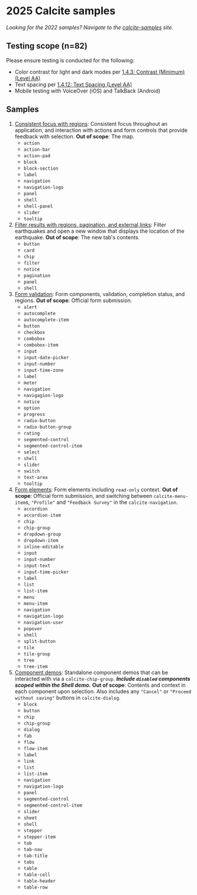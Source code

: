 # 2025 Calcite samples

_Looking for the 2022 samples? Navigate to the [calcite-samples](https://geospatialem.github.io/calcite-samples) site._

## Testing scope (n=82)

Please ensure testing is conducted for the following:

- Color contrast for light and dark modes per [1.4.3: Contrast (Minimum) (Level AA)](https://www.w3.org/WAI/WCAG22/Understanding/contrast-minimum)
- Text spacing per [1.4.12: Text Spacing (Level AA)](https://www.w3.org/WAI/WCAG21/Understanding/text-spacing.html#test-rules)
- Mobile testing with VoiceOver (iOS) and TalkBack (Android)

## Samples

1. [Consistent focus with regions](/1-consistent-focus-regions/index.html): Consistent focus throughout an application, and interaction with actions and form controls that provide feedback with selection. **Out of scope**: The map.
   - `action`
   - `action-bar`
   - `action-pad`
   - `block`
   - `block-section`
   - `label`
   - `navigation`
   - `navigation-logo`
   - `panel`
   - `shell`
   - `shell-panel`
   - `slider`
   - `tooltip`
2. [Filter results with regions, pagination, and external links](/2-filter-results/index.html): Filter earthquakes and open a new window that displays the location of the earthquake. **Out of scope**: The new tab's contents.
   - `button`
   - `card`
   - `chip`
   - `filter`
   - `notice`
   - `pagination`
   - `panel`
   - `shell`
3. [Form validation](/3-form-validation/index.html): Form components, validation, completion status, and regions. **Out of scope**: Official form submission.
   - `alert`
   - `autocomplete`
   - `autocomplete-item`
   - `button`
   - `checkbox`
   - `combobox`
   - `combobox-item`
   - `input`
   - `input-date-picker`
   - `input-number`
   - `input-time-zone`
   - `label`
   - `meter`
   - `navigation`
   - `navigagion-logo`
   - `notice`
   - `option`
   - `progress`
   - `radio-button`
   - `radio-button-group`
   - `rating`
   - `segmented-control`
   - `segmented-control-item`
   - `select`
   - `shell`
   - `slider`
   - `switch`
   - `text-area`
   - `tooltip`
4. [Form elements](/4-form-elements/index.html): Form elements including `read-only` context. **Out of scope**: Official form submission, and switching between `calcite-menu-item`s, `"Profile"` and `"Feedback Survey"` in the `calcite-navigation`.
   - `accordion`
   - `accordion-item`
   - `chip`
   - `chip-group`
   - `dropdown-group`
   - `dropdown-item`
   - `inline-editable`
   - `input`
   - `input-number`
   - `input-text`
   - `input-time-picker`
   - `label`
   - `list`
   - `list-item`
   - `menu`
   - `menu-item`
   - `navigation`
   - `navigation-logo`
   - `navigation-user`
   - `popover`
   - `shell`
   - `split-button`
   - `tile`
   - `tile-group`
   - `tree`
   - `tree-item`
5. [Component demos](/5-component-demos/index.html): Standalone component demos that can be interacted with via a `calcite-chip-group`. **_Include `disabled` components scoped within the Shell demo._** **Out of scope**: Contents and context in each component upon selection. Also includes any `"Cancel"` or `"Proceed without saving"` buttons in `calcite-dialog`.
   - `block`
   - `button`
   - `chip`
   - `chip-group`
   - `dialog`
   - `fab`
   - `flow`
   - `flow-item`
   - `label`
   - `link`
   - `list`
   - `list-item`
   - `navigation`
   - `navigation-logo`
   - `panel`
   - `segmented-control`
   - `segmented-control-item`
   - `slider`
   - `sheet`
   - `shell`
   - `stepper`
   - `stepper-item`
   - `tab`
   - `tab-nav`
   - `tab-title`
   - `tabs`
   - `table`
   - `table-cell`
   - `table-header`
   - `table-row`
